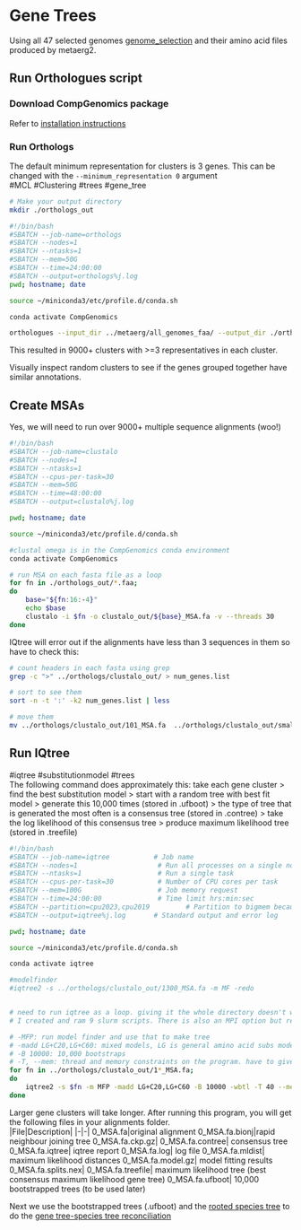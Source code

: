 # Gene Trees

Using all 47 selected genomes [genome_selection](./Genome_selection.md) and their amino acid files produced by metaerg2.

## Run Orthologues script

### Download CompGenomics package

Refer to [installation instructions](species_tree.md#download-compgenomics-package)

### Run Orthologs

The default minimum representation for clusters is 3 genes. This can be changed with the `--minimum_representation 0` argument  
#MCL #Clustering #trees #gene_tree

```bash
# Make your output directory
mkdir ./orthologs_out
```

```bash
#!/bin/bash
#SBATCH --job-name=orthologs           
#SBATCH --nodes=1                    
#SBATCH --ntasks=1                   
#SBATCH --mem=50G                   
#SBATCH --time=24:00:00              
#SBATCH --output=orthologs%j.log      
pwd; hostname; date

source ~/miniconda3/etc/profile.d/conda.sh

conda activate CompGenomics

orthologues --input_dir ../metaerg/all_genomes_faa/ --output_dir ./orthologs_out --cpus 30 --minimum_representation 3
```

This resulted in 9000+ clusters with >=3 representatives in each cluster.

Visually inspect random clusters to see if the genes grouped together have similar annotations.

## Create MSAs

Yes, we will need to run over 9000+ multiple sequence alignments (woo!)  

```bash
#!/bin/bash
#SBATCH --job-name=clustalo           
#SBATCH --nodes=1                    
#SBATCH --ntasks=1                   
#SBATCH --cpus-per-task=30           
#SBATCH --mem=50G                   
#SBATCH --time=48:00:00
#SBATCH --output=clustalo%j.log       

pwd; hostname; date

source ~/miniconda3/etc/profile.d/conda.sh

#clustal omega is in the CompGenomics conda environment
conda activate CompGenomics

# run MSA on each fasta file as a loop
for fn in ./orthologs_out/*.faa;
do
    base="${fn:16:-4}"
    echo $base
    clustalo -i $fn -o clustalo_out/${base}_MSA.fa -v --threads 30
done
```

IQtree will error out if the alignments have less than 3 sequences in them so have to check this:

```bash
# count headers in each fasta using grep
grep -c ">" ../orthologs/clustalo_out/ > num_genes.list

# sort to see them
sort -n -t ':' -k2 num_genes.list | less

# move them
mv ../orthologs/clustalo_out/101_MSA.fa  ../orthologs/clustalo_out/small_clusters/
```

## Run IQtree

#iqtree #substitutionmodel #trees  
The following command does approximately this: take each gene cluster > find the best substitution model > start with a random tree with best fit model > generate this 10,000 times (stored in .ufboot) > the type of tree that is generated the most often is a consensus tree (stored in .contree) > take the log likelihood of this consensus tree > produce maximum likelihood tree (stored in .treefile)

```bash
#!/bin/bash
#SBATCH --job-name=iqtree           # Job name
#SBATCH --nodes=1                    # Run all processes on a single node
#SBATCH --ntasks=1                   # Run a single task
#SBATCH --cpus-per-task=30           # Number of CPU cores per task
#SBATCH --mem=100G                   # Job memory request
#SBATCH --time=24:00:00              # Time limit hrs:min:sec
#SBATCH --partition=cpu2023,cpu2019         # Partition to bigmem because lots of memory required
#SBATCH --output=iqtree%j.log       # Standard output and error log

pwd; hostname; date

source ~/miniconda3/etc/profile.d/conda.sh

conda activate iqtree

#modelfinder
#iqtree2 -s ../orthologs/clustalo_out/1300_MSA.fa -m MF -redo


# need to run iqtree as a loop. giving it the whole directory doesn't work in "-s".
# I created and ram 9 slurm scripts. There is also an MPI option but requires a diff compilation

# -MFP: run model finder and use that to make tree
# -madd LG+C20,LG+C60: mixed models, LG is general amino acid subs model
# -B 10000: 10,000 bootstraps
# -T, --mem: thread and memory constraints on the program. have to give memory option, otherwise it will time-out
for fn in ../orthologs/clustalo_out/1*_MSA.fa;
do
    iqtree2 -s $fn -m MFP -madd LG+C20,LG+C60 -B 10000 -wbtl -T 40 --mem 100G
done
```

Larger gene clusters will take longer. 
After running this program, you will get the following files in your alignments folder.  
|File|Description|
|-|-|
0_MSA.fa|original alignment
0_MSA.fa.bionj|rapid neighbour joining tree
0_MSA.fa.ckp.gz|
0_MSA.fa.contree| consensus tree
0_MSA.fa.iqtree| iqtree report
0_MSA.fa.log| log file
0_MSA.fa.mldist| maximum likelihood distances
0_MSA.fa.model.gz| model fitting results
0_MSA.fa.splits.nex|
0_MSA.fa.treefile| maximum likelihood tree (best consensus maximum likelihood gene tree)
0_MSA.fa.ufboot| 10,000 bootstrapped trees (to be used later)

Next we use the bootstrapped trees (.ufboot) and the [rooted species tree](species_tree.md#reroot-the-species-tree) to do the [gene tree-species tree reconciliation](./Gene-tree-species-tree-reconcile.md)


